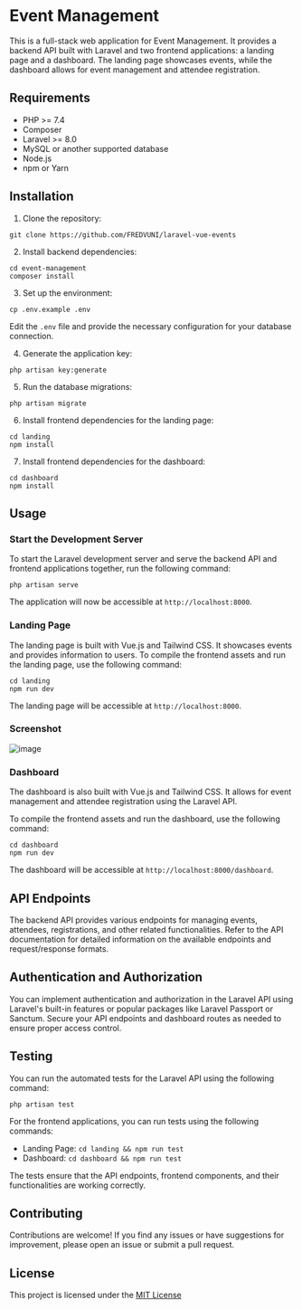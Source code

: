 # Event Management

This is a full-stack web application for Event Management. It provides a backend API built with Laravel and two frontend applications: a landing page and a dashboard. The landing page showcases events, while the dashboard allows for event management and attendee registration.

## Requirements

- PHP >= 7.4
- Composer
- Laravel >= 8.0
- MySQL or another supported database
- Node.js
- npm or Yarn

## Installation

1. Clone the repository:

```shell
git clone https://github.com/FREDVUNI/laravel-vue-events
```

2. Install backend dependencies:

```shell
cd event-management
composer install
```

3. Set up the environment:

```shell
cp .env.example .env
```

Edit the `.env` file and provide the necessary configuration for your database connection.

4. Generate the application key:

```shell
php artisan key:generate
```

5. Run the database migrations:

```shell
php artisan migrate
```

6. Install frontend dependencies for the landing page:

```shell
cd landing
npm install
```

7. Install frontend dependencies for the dashboard:

```shell
cd dashboard
npm install
```

## Usage

### Start the Development Server

To start the Laravel development server and serve the backend API and frontend applications together, run the following command:

```shell
php artisan serve
```

The application will now be accessible at `http://localhost:8000`.

### Landing Page

The landing page is built with Vue.js and Tailwind CSS. It showcases events and provides information to users. To compile the frontend assets and run the landing page, use the following command:

```shell
cd landing
npm run dev
```

The landing page will be accessible at `http://localhost:8000`.

### Screenshot

![image](https://github.com/FREDVUNI/laravel-vue-events/assets/41730664/13e9294c-362a-46d5-8897-b5ebfd1f27ae)


### Dashboard

The dashboard is also built with Vue.js and Tailwind CSS. It allows for event management and attendee registration using the Laravel API.

To compile the frontend assets and run the dashboard, use the following command:

```shell
cd dashboard
npm run dev
```

The dashboard will be accessible at `http://localhost:8000/dashboard`.

## API Endpoints

The backend API provides various endpoints for managing events, attendees, registrations, and other related functionalities. Refer to the API documentation for detailed information on the available endpoints and request/response formats.

## Authentication and Authorization

You can implement authentication and authorization in the Laravel API using Laravel's built-in features or popular packages like Laravel Passport or Sanctum. Secure your API endpoints and dashboard routes as needed to ensure proper access control.

## Testing

You can run the automated tests for the Laravel API using the following command:

```shell
php artisan test
```

For the frontend applications, you can run tests using the following commands:

- Landing Page: `cd landing && npm run test`
- Dashboard: `cd dashboard && npm run test`

The tests ensure that the API endpoints, frontend components, and their functionalities are working correctly.

## Contributing

Contributions are welcome! If you find any issues or have suggestions for improvement, please open an issue or submit a pull request.

## License

This project is licensed under the [MIT License](LICENSE)
